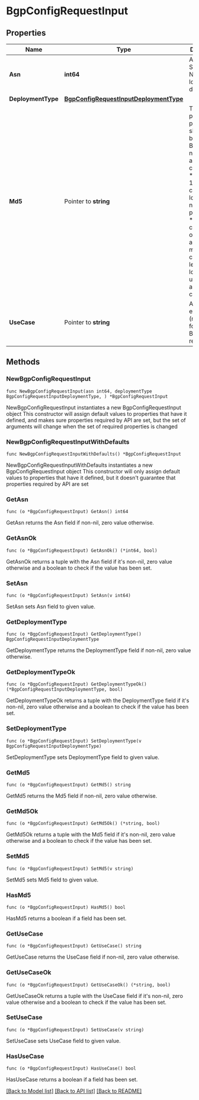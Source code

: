 # BgpConfigRequestInput

## Properties

Name | Type | Description | Notes
------------ | ------------- | ------------- | -------------
**Asn** | **int64** | Autonomous System Number for local BGP deployment. | 
**DeploymentType** | [**BgpConfigRequestInputDeploymentType**](BgpConfigRequestInputDeploymentType.md) |  | 
**Md5** | Pointer to **string** | The plaintext password to share between BGP neighbors as an MD5 checksum: * must be 10-20 characters long * may not include punctuation * must be a combination of numbers and letters * must contain at least one lowercase, uppercase, and digit character  | [optional] 
**UseCase** | Pointer to **string** | A use case explanation (necessary for global BGP request review). | [optional] 

## Methods

### NewBgpConfigRequestInput

`func NewBgpConfigRequestInput(asn int64, deploymentType BgpConfigRequestInputDeploymentType, ) *BgpConfigRequestInput`

NewBgpConfigRequestInput instantiates a new BgpConfigRequestInput object
This constructor will assign default values to properties that have it defined,
and makes sure properties required by API are set, but the set of arguments
will change when the set of required properties is changed

### NewBgpConfigRequestInputWithDefaults

`func NewBgpConfigRequestInputWithDefaults() *BgpConfigRequestInput`

NewBgpConfigRequestInputWithDefaults instantiates a new BgpConfigRequestInput object
This constructor will only assign default values to properties that have it defined,
but it doesn't guarantee that properties required by API are set

### GetAsn

`func (o *BgpConfigRequestInput) GetAsn() int64`

GetAsn returns the Asn field if non-nil, zero value otherwise.

### GetAsnOk

`func (o *BgpConfigRequestInput) GetAsnOk() (*int64, bool)`

GetAsnOk returns a tuple with the Asn field if it's non-nil, zero value otherwise
and a boolean to check if the value has been set.

### SetAsn

`func (o *BgpConfigRequestInput) SetAsn(v int64)`

SetAsn sets Asn field to given value.


### GetDeploymentType

`func (o *BgpConfigRequestInput) GetDeploymentType() BgpConfigRequestInputDeploymentType`

GetDeploymentType returns the DeploymentType field if non-nil, zero value otherwise.

### GetDeploymentTypeOk

`func (o *BgpConfigRequestInput) GetDeploymentTypeOk() (*BgpConfigRequestInputDeploymentType, bool)`

GetDeploymentTypeOk returns a tuple with the DeploymentType field if it's non-nil, zero value otherwise
and a boolean to check if the value has been set.

### SetDeploymentType

`func (o *BgpConfigRequestInput) SetDeploymentType(v BgpConfigRequestInputDeploymentType)`

SetDeploymentType sets DeploymentType field to given value.


### GetMd5

`func (o *BgpConfigRequestInput) GetMd5() string`

GetMd5 returns the Md5 field if non-nil, zero value otherwise.

### GetMd5Ok

`func (o *BgpConfigRequestInput) GetMd5Ok() (*string, bool)`

GetMd5Ok returns a tuple with the Md5 field if it's non-nil, zero value otherwise
and a boolean to check if the value has been set.

### SetMd5

`func (o *BgpConfigRequestInput) SetMd5(v string)`

SetMd5 sets Md5 field to given value.

### HasMd5

`func (o *BgpConfigRequestInput) HasMd5() bool`

HasMd5 returns a boolean if a field has been set.

### GetUseCase

`func (o *BgpConfigRequestInput) GetUseCase() string`

GetUseCase returns the UseCase field if non-nil, zero value otherwise.

### GetUseCaseOk

`func (o *BgpConfigRequestInput) GetUseCaseOk() (*string, bool)`

GetUseCaseOk returns a tuple with the UseCase field if it's non-nil, zero value otherwise
and a boolean to check if the value has been set.

### SetUseCase

`func (o *BgpConfigRequestInput) SetUseCase(v string)`

SetUseCase sets UseCase field to given value.

### HasUseCase

`func (o *BgpConfigRequestInput) HasUseCase() bool`

HasUseCase returns a boolean if a field has been set.


[[Back to Model list]](../README.md#documentation-for-models) [[Back to API list]](../README.md#documentation-for-api-endpoints) [[Back to README]](../README.md)


